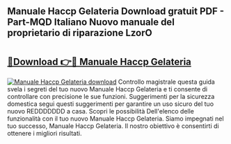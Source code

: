 ## Manuale Haccp Gelateria Download gratuit PDF - Part-MQD Italiano Nuovo manuale del proprietario di riparazione LzorO

# <h2><a href="http://dfalmo.blite.top/?on=Manuale+Haccp+Gelateria">🔗Download 👉🔴 Manuale Haccp Gelateria</a></h2>

[![Manuale Haccp Gelateria download](https://i.imgur.com/lujVjoI.png)](http://dfalmo.blite.top/?on=Manuale+Haccp+Gelateria)
Controllo magistrale questa guida svela i segreti del tuo nuovo Manuale Haccp Gelateria e ti consente di controllare con precisione le sue funzioni. Suggerimenti per la sicurezza domestica segui questi suggerimenti per garantire un uso sicuro del tuo nuovo REDDDDDDD a casa. Scopri le possibilità Dell'elenco delle funzionalità con il tuo nuovo Manuale Haccp Gelateria. Siamo impegnati nel tuo successo, Manuale Haccp Gelateria. Il nostro obiettivo è consentirti di ottenere i migliori risultati.
